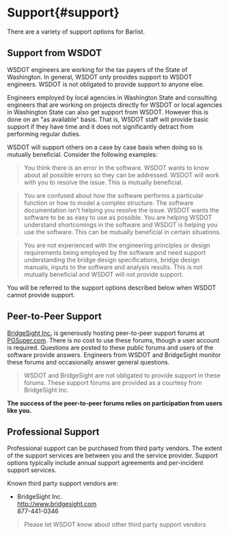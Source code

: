 Support{#support}
=======
There are a variety of support options for Barlist.

## Support from WSDOT
WSDOT engineers are working for the tax payers of the State of Washington. In general, WSDOT only provides support to WSDOT engineers. WSDOT is not obligated to provide support to anyone else.

Engineers employed by local agencies in Washington State and consulting engineers that are working on projects directly for WSDOT or local agencies in Washington State can also get support from WSDOT. However this is done on an "as available" basis. That is, WSDOT staff will provide basic support if they have time and it does not significantly detract from performing regular duties.

WSDOT will support others on a case by case basis when doing so is mutually beneficial. Consider the following examples:

> You think there is an error in the software. WSDOT wants to know about all possible errors so they can be addressed. WSDOT will work with you to resolve the issue. This is mutually beneficial.

> You are confused about how the software performs a particular function or how to model a complex structure. The software documentation isn't helping you resolve the issue. WSDOT wants the software to be as easy to use as possible. You are helping WSDOT understand shortcomings in the software and WSDOT is helping you use the software. This can be mutually beneficial in certain situations.

> You are not experienced with the engineering principles or design requirements being employed by the software and need support understanding the bridge design specifications, bridge design manuals, inputs to the software and analysis results. This is not mutually beneficial and WSDOT will not provide support.

You will be referred to the support options described below when WSDOT cannot provide support.

## Peer-to-Peer Support
[BridgeSight Inc.](http://www.bridgesight.com) is generously hosting peer-to-peer support forums at [PGSuper.com](http://www.pgsuper.com). There is no cost to use these forums, though a user account is required. Questions are posted to these public forums and users of the software provide answers. Engineers from WSDOT and BridgeSight monitor these forums and occasionally answer general questions.
 
> WSDOT and BridgeSight are not obligated to provide support in these forums. These support forums are provided as a courtesy from BridgeSight Inc.

**The success of the peer-to-peer forums relies on participation from users like you.**

## Professional Support
Professional support can be purchased from third party vendors. The extent of the support services are between you and the service provider. Support options typically include annual support agreements and per-incident support services.

Known third party support vendors are:
* BridgeSight Inc.<br>
    http://www.bridgesight.com <br>
    877-441-0346

> Please let WSDOT know about other third party support vendors
